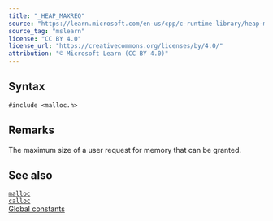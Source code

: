```yaml
---
title: "_HEAP_MAXREQ"
source: "https://learn.microsoft.com/en-us/cpp/c-runtime-library/heap-maxreq?view=msvc-170"
source_tag: "mslearn"
license: "CC BY 4.0"
license_url: "https://creativecommons.org/licenses/by/4.0/"
attribution: "© Microsoft Learn (CC BY 4.0)"
---
```

## Syntax

```
#include <malloc.h>
```

## Remarks

The maximum size of a user request for memory that can be granted.

## See also

[`malloc`](https://learn.microsoft.com/en-us/cpp/c-runtime-library/reference/malloc?view=msvc-170)  
[`calloc`](https://learn.microsoft.com/en-us/cpp/c-runtime-library/reference/calloc?view=msvc-170)  
[Global constants](https://learn.microsoft.com/en-us/cpp/c-runtime-library/global-constants?view=msvc-170)